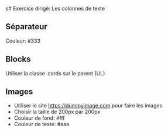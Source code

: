 s# Exercice dirigé: Les colonnes de texte

## Séparateur
Couleur: #333

## Blocks
Utiliser la classe .cards sur le parent (UL)

## Images
* Utiliser le site https://dummyimage.com pour faire les images
* Choisir la taille de 200px par 200px
* Couleur de fond: #fff
* Couleur de texte: #aaa